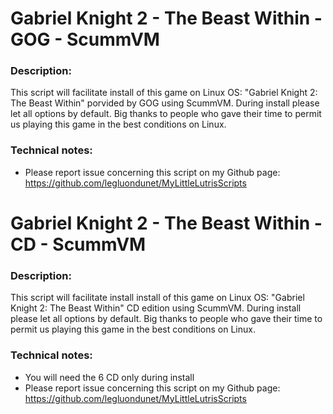 # Gabriel Knight 2 - The Beast Within - GOG - ScummVM

### Description:
This script will facilitate install of this game on Linux OS:
"Gabriel Knight 2: The Beast Within" porvided by GOG using ScummVM.
During install please let all options by default.
Big thanks to people who gave their time to permit us playing this game in the best conditions on Linux.

### Technical notes:
- Please report issue concerning this script on my Github page:
https://github.com/legluondunet/MyLittleLutrisScripts

# Gabriel Knight 2 - The Beast Within - CD - ScummVM

### Description:
This script will facilitate install install of this game on Linux OS:
"Gabriel Knight 2: The Beast Within" CD edition using ScummVM.
During install please let all options by default.
Big thanks to people who gave their time to permit us playing this game in the best conditions on Linux.

### Technical notes:
- You will need the 6 CD only during install
- Please report issue concerning this script on my Github page:
https://github.com/legluondunet/MyLittleLutrisScripts

